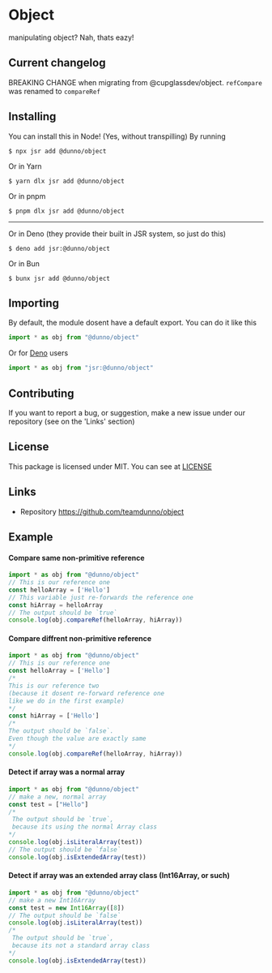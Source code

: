 # Object
manipulating object? Nah, thats eazy!
## Current changelog
BREAKING CHANGE when migrating from @cupglassdev/object. `refCompare` was renamed to `compareRef`
## Installing 
You can install this in Node! (Yes, without transpilling) By running
```shell
$ npx jsr add @dunno/object
```
Or in Yarn
```shell
$ yarn dlx jsr add @dunno/object
```
Or in pnpm
```shell
$ pnpm dlx jsr add @dunno/object
```
---
Or in Deno (they provide their built in JSR system, so just do this)
```shell
$ deno add jsr:@dunno/object
```
Or in Bun
```shell
$ bunx jsr add @dunno/object
```
## Importing
By default, the module dosent have a default export. You can do it like this
```js
import * as obj from "@dunno/object"
```
Or for [Deno](https://deno.com) users
```js
import * as obj from "jsr:@dunno/object"
```
## Contributing
If you want to report a bug, or suggestion, make a new issue under our repository (see on the 'Links' section)
## License
This package is licensed under MIT. You can see at [LICENSE](./LICENSE)
## Links
- Repository https://github.com/teamdunno/object
## Example
#### Compare same non-primitive reference
```js
import * as obj from "@dunno/object"
// This is our reference one
const helloArray = ['Hello']
// This variable just re-forwards the reference one
const hiArray = helloArray
// The output should be `true`
console.log(obj.compareRef(helloArray, hiArray))
```
#### Compare diffrent non-primitive reference
```js
import * as obj from "@dunno/object"
// This is our reference one
const helloArray = ['Hello']
/* 
This is our reference two 
(because it dosent re-forward reference one 
like we do in the first example)
*/
const hiArray = ['Hello']
/*
The output should be `false`. 
Even though the value are exactly same
*/
console.log(obj.compareRef(helloArray, hiArray))
```
#### Detect if array was a normal array
```js
import * as obj from "@dunno/object"
// make a new, normal array
const test = ["Hello"]
/*
 The output should be `true`,
 because its using the normal Array class
*/
console.log(obj.isLiteralArray(test))
// The output should be `false`
console.log(obj.isExtendedArray(test))
```
#### Detect if array was an extended array class (Int16Array, or such)
```js
import * as obj from "@dunno/object"
// make a new Int16Array
const test = new Int16Array([8])
// The output should be `false`
console.log(obj.isLiteralArray(test))
/*
 The output should be `true`, 
 because its not a standard array class
*/
console.log(obj.isExtendedArray(test))
```
